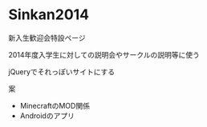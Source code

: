 # Sinkan2014

新入生歓迎会特設ページ

2014年度入学生に対しての説明会やサークルの説明等に使う

jQueryでそれっぽいサイトにする

案
* MinecraftのMOD関係
* Androidのアプリ
